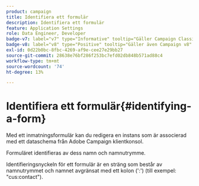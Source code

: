 ```yaml
---
product: campaign
title: Identifiera ett formulär
description: Identifiera ett formulär
feature: Application Settings
role: Data Engineer, Developer
badge-v7: label="v7" type="Informative" tooltip="Gäller Campaign Classic v7"
badge-v8: label="v8" type="Positive" tooltip="Gäller även Campaign v8"
exl-id: 0d22b0bc-8fbc-4269-af9e-cee27e29bb27
source-git-commit: 28638e76bf286f253bc7efd02db848b571ad88c4
workflow-type: tm+mt
source-wordcount: '74'
ht-degree: 13%

---
```


# Identifiera ett formulär{#identifying-a-form}



Med ett inmatningsformulär kan du redigera en instans som är associerad med ett dataschema från Adobe Campaign klientkonsol.

Formuläret identifieras av dess namn och namnutrymme.

Identifieringsnyckeln för ett formulär är en sträng som består av namnutrymmet och namnet avgränsat med ett kolon (&#39;:&#39;) (till exempel: &quot;cus:contact&quot;).
